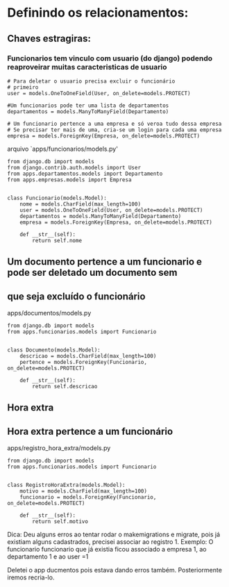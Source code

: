 # Definindo os relacionamentos:

## Chaves estragiras:
### Funcionarios tem vinculo com usuario (do django) podendo reaproveirar muitas caracteristicas de usuario
    
    
    # Para deletar o usuario precisa excluir o funcionário 
    # primeiro 
    user = models.OneToOneField(User, on_delete=models.PROTECT)

    #Um funcionarios pode ter uma lista de departamentos
    departamentos = models.ManyToManyField(Departamento)        
    
    # Um funcionario pertence a uma empresa e só veroa tudo dessa empresa
    # Se precisar ter mais de uma, cria-se um login para cada uma empresa
    empresa = models.ForeignKey(Empresa, on_delete=models.PROTECT)

arquivo `apps/funcionarios/models.py'

````
from django.db import models
from django.contrib.auth.models import User
from apps.departamentos.models import Departamento
from apps.empresas.models import Empresa


class Funcionario(models.Model):
    nome = models.CharField(max_length=100)
    user = models.OneToOneField(User, on_delete=models.PROTECT)
    departamentos = models.ManyToManyField(Departamento)
    empresa = models.ForeignKey(Empresa, on_delete=models.PROTECT)

    def __str__(self):
        return self.nome

```` 
## Um documento pertence a um funcionario e pode ser deletado um documento sem 
## que seja excluído o funcionário

apps/documentos/models.py
````commandline
from django.db import models
from apps.funcionarios.models import Funcionario


class Documento(models.Model):
    descricao = models.CharField(max_length=100)
    pertence = models.ForeignKey(Funcionario, on_delete=models.PROTECT)

    def __str__(self):
        return self.descricao

````

## Hora extra
## Hora extra pertence a um funcionário

apps/registro_hora_extra/models.py
````
from django.db import models
from apps.funcionarios.models import Funcionario


class RegistroHoraExtra(models.Model):
    motivo = models.CharField(max_length=100)
    funcionario = models.ForeignKey(Funcionario, on_delete=models.PROTECT)

    def __str__(self):
        return self.motivo
````

Dica: Deu alguns erros ao tentar rodar o makemigrations e migrate, pois já existiam alguns 
cadastrados, precisei associar ao registro 1.
Exemplo: O funcionario funcionario que já existia ficou associado a empresa 1, ao departamento 1 e
ao user =1

Deletei o app ducmentos pois estava dando erros também. Posteriormente iremos recria-lo.

